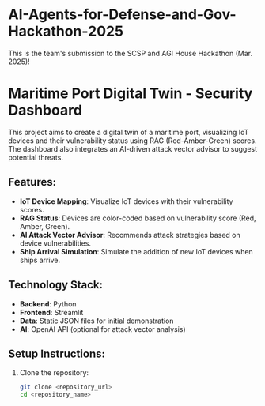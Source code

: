 # AI-Agents-for-Defense-and-Gov-Hackathon-2025
This is the team's submission to the SCSP and AGI House Hackathon (Mar. 2025)!

# Maritime Port Digital Twin - Security Dashboard

This project aims to create a digital twin of a maritime port, visualizing IoT devices and their vulnerability status using RAG (Red-Amber-Green) scores. The dashboard also integrates an AI-driven attack vector advisor to suggest potential threats.

## Features:
- **IoT Device Mapping**: Visualize IoT devices with their vulnerability scores.
- **RAG Status**: Devices are color-coded based on vulnerability score (Red, Amber, Green).
- **AI Attack Vector Advisor**: Recommends attack strategies based on device vulnerabilities.
- **Ship Arrival Simulation**: Simulate the addition of new IoT devices when ships arrive.

## Technology Stack:
- **Backend**: Python
- **Frontend**: Streamlit
- **Data**: Static JSON files for initial demonstration
- **AI**: OpenAI API (optional for attack vector analysis)

## Setup Instructions:
1. Clone the repository:
   ```bash
   git clone <repository_url>
   cd <repository_name>
